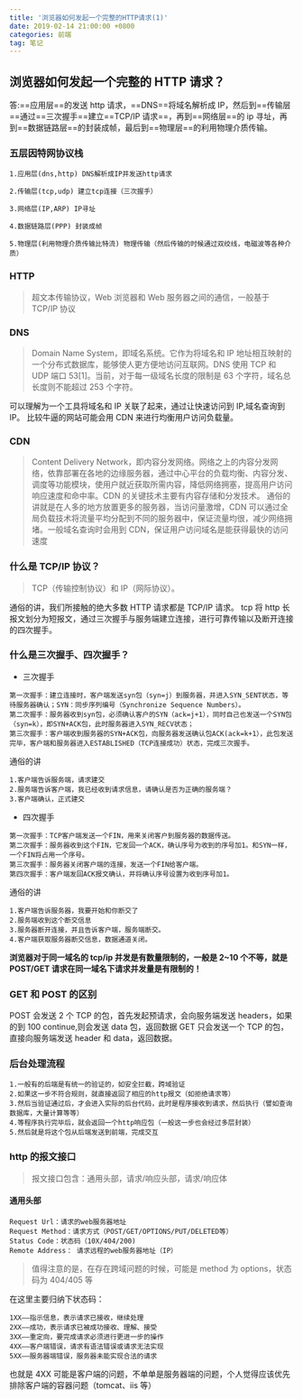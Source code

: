```yaml
---
title: '浏览器如何发起一个完整的HTTP请求(1)'
date: 2019-02-14 21:00:00 +0800
categories: 前端
tag: 笔记
---
```


## 浏览器如何发起一个完整的 HTTP 请求？

答:==应用层==的发送 http 请求，==DNS==将域名解析成 IP，然后到==传输层==通过==三次握手==建立==TCP/IP 请求==，再到==网络层==的 ip 寻址，再到==数据链路层==的封装成帧，最后到==物理层==的利用物理介质传输。

### 五层因特网协议栈

```
1.应用层(dns,http) DNS解析成IP并发送http请求

2.传输层(tcp,udp) 建立tcp连接（三次握手）

3.网络层(IP,ARP) IP寻址

4.数据链路层(PPP) 封装成帧

5.物理层(利用物理介质传输比特流) 物理传输（然后传输的时候通过双绞线，电磁波等各种介质）
```

### HTTP

> 超文本传输协议，Web 浏览器和 Web 服务器之间的通信，一般基于 TCP/IP 协议

### DNS

> Domain Name System，即域名系统。它作为将域名和 IP 地址相互映射的一个分布式数据库，能够使人更方便地访问互联网。DNS 使用 TCP 和 UDP 端口 53[1]。当前，对于每一级域名长度的限制是 63 个字符，域名总长度则不能超过 253 个字符。

可以理解为一个工具将域名和 IP 关联了起来，通过让快速访问到 IP,域名查询到 IP。
比较牛逼的网站可能会用 CDN 来进行均衡用户访问负载量。

### CDN

> Content Delivery Network，即内容分发网络。网络之上的内容分发网络，依靠部署在各地的边缘服务器，通过中心平台的负载均衡、内容分发、调度等功能模块，使用户就近获取所需内容，降低网络拥塞，提高用户访问响应速度和命中率。CDN 的关键技术主要有内容存储和分发技术。
> 通俗的讲就是在人多的地方放置更多的服务器，当访问量激增，CDN 可以通过全局负载技术将流量平均分配到不同的服务器中，保证流量均很，减少网络拥堵。一般域名查询时会用到 CDN，保证用户访问域名是能获得最快的访问速度

### 什么是 TCP/IP 协议？

> TCP（传输控制协议）和 IP（网际协议）。

通俗的讲，我们所接触的绝大多数 HTTP 请求都是 TCP/IP 请求。
tcp 将 http 长报文划分为短报文，通过三次握手与服务端建立连接，进行可靠传输以及断开连接的四次握手。

### 什么是三次握手、四次握手？

- 三次握手

```
第一次握手：建立连接时，客户端发送syn包（syn=j）到服务器，并进入SYN_SENT状态，等待服务器确认；SYN：同步序列编号（Synchronize Sequence Numbers）。
第二次握手：服务器收到syn包，必须确认客户的SYN（ack=j+1），同时自己也发送一个SYN包（syn=k），即SYN+ACK包，此时服务器进入SYN_RECV状态；
第三次握手：客户端收到服务器的SYN+ACK包，向服务器发送确认包ACK(ack=k+1），此包发送完毕，客户端和服务器进入ESTABLISHED（TCP连接成功）状态，完成三次握手。
```

通俗的讲

```
1.客户端告诉服务端，请求建交
2.服务端告诉客户端，我已经收到请求信息，请确认是否为正确的服务端？
3.客户端确认，正式建交
```

- 四次握手

```
第一次握手：TCP客户端发送一个FIN，用来关闭客户到服务器的数据传送。
第二次握手：服务器收到这个FIN，它发回一个ACK，确认序号为收到的序号加1。和SYN一样，一个FIN将占用一个序号。
第三次握手：服务器关闭客户端的连接，发送一个FIN给客户端。
第四次握手：客户端发回ACK报文确认，并将确认序号设置为收到序号加1。
```

通俗的讲

```
1.客户端告诉服务器，我要开始和你断交了
2.服务端收到这个断交信息
3.服务器断开连接，并且告诉客户端，服务端断交。
4.客户端获取服务器断交信息，数据通道关闭。
```

**浏览器对于同一域名的 tcp/ip 并发是有数量限制的，一般是 2~10 个不等，就是 POST/GET 请求在同一域名下请求并发量是有限制的！**

### GET 和 POST 的区别

POST 会发送 2 个 TCP 的包，首先发起预请求，会向服务端发送 headers，如果的到 100 continue,则会发送 data 包，返回数据
GET 只会发送一个 TCP 的包，直接向服务端发送 header 和 data，返回数据。

### 后台处理流程

```
1.一般有的后端是有统一的验证的，如安全拦截，跨域验证
2.如果这一步不符合规则，就直接返回了相应的http报文（如拒绝请求等）
3.然后当验证通过后，才会进入实际的后台代码，此时是程序接收到请求，然后执行（譬如查询数据库，大量计算等等）
4.等程序执行完毕后，就会返回一个http响应包（一般这一步也会经过多层封装）
5.然后就是将这个包从后端发送到前端，完成交互
```

### http 的报文接口

> 报文接口包含：通用头部，请求/响应头部，请求/响应体

#### 通用头部

```
Request Url：请求的web服务器地址
Request Method：请求方式（POST/GET/OPTIONS/PUT/DELETED等）
Status Code：状态码（10X/404/200)
Remote Address： 请求远程的web服务器地址（IP）
```

> 值得注意的是，在存在跨域问题的时候，可能是 method 为 options，状态码为 404/405 等

在这里主要归纳下状态码：

```
1XX——指示信息，表示请求已接收，继续处理
2XX——成功，表示请求已被成功接收、理解、接受
3XX——重定向，要完成请求必须进行更进一步的操作
4XX——客户端错误，请求有语法错误或请求无法实现
5XX——服务器端错误，服务器未能实现合法的请求
```

也就是 4XX 可能是客户端的问题，不单单是服务器端的问题，个人觉得应该优先排除客户端的容器问题（tomcat、iis 等）
